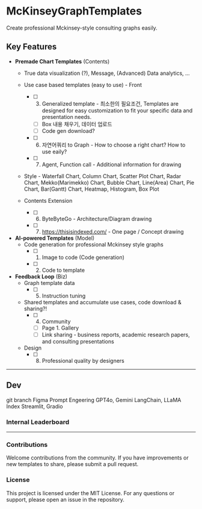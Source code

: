 # McKinseyGraphTemplates

Create professional Mckinsey-style consulting graphs easily.

## Key Features

- **Premade Chart Templates** (Contents)
    - True data visualization (?), Message, (Advanced) Data analytics, ...
    - Use case based templates (easy to use) - Front
        - [ ] 3. Generalized template - 최소한의 필요조건, Templates are designed for easy customization to fit your specific data and presentation needs.
            - [ ] Box 내용 채우기, 데이터 업로드
            - [ ] Code gen download?
        - [ ] 6. 자연어쿼리 to Graph - How to choose a right chart? How to use eaily?
        - [ ] 7. Agent, Function call - Additional information for drawing

    - Style - Waterfall Chart, Column Chart, Scatter Plot Chart, Radar Chart, Mekko(Marimekko) Chart, Bubble Chart, Line(Area) Chart, Pie Chart, Bar(Gantt) Chart, Heatmap, Histogram, Box Plot

    - Contents Extension
        - [ ] 6. ByteByteGo - Architecture/Diagram drawing
        - [ ] 7. https://thisisindexed.com/ - One page / Concept drawing

- **AI-powered Templates** (Model)
    - Code generation for professional Mckinsey style graphs
        - [ ] 1. Image to code (Code generation)
        - [ ] 2. Code to template

- **Feedback Loop** (Biz)
    - Graph template data
        - [ ] 5. Instruction tuning
    - Shared templates and accumulate use cases, code download & sharing?!
        - [ ] 4. Community
            - [ ] Page 1. Gallery
            - [ ] Link sharing - business reports, academic research papers, and consulting presentations
    - Design
        - [ ] 8. Professional quality by designers


---
## Dev
git branch
Figma
Prompt Engeering
GPT4o, Gemini
LangChain, LLaMA Index
Streamlit, Gradio

### Internal Leaderboard


---
### Contributions
Welcome contributions from the community. If you have improvements or new templates to share, please submit a pull request.

### License
This project is licensed under the MIT License.
For any questions or support, please open an issue in the repository.
